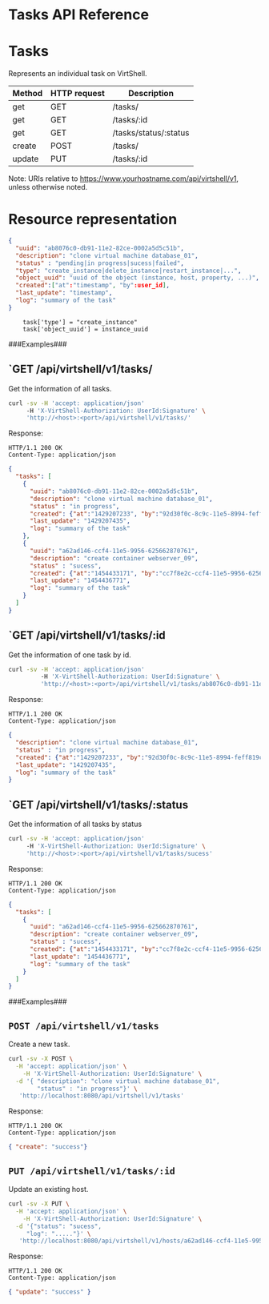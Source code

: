 Tasks API Reference
===================

Tasks
=====
Represents an individual task on VirtShell.

| Method | HTTP request | Description |
| --- | --- | ---- |
| get | GET | /tasks/ | Gets all tasks. |
| get | GET | /tasks/:id | Gets one task by ID. |
| get | GET | /tasks/status/:status | Gets all task by status name. |
| create | POST | /tasks/ | Creates a new task. | 
| update | PUT | /tasks/:id | Updates an existing task. |

Note:
URIs relative to https://www.yourhostname.com/api/virtshell/v1, unless otherwise noted.

Resource representation
=======================
```json
{
  "uuid": "ab8076c0-db91-11e2-82ce-0002a5d5c51b",
  "description": "clone virtual machine database_01",
  "status" : "pending|in progress|sucess|failed",
  "type": "create_instance|delete_instance|restart_instance|...",
  "object_uuid": "uuid of the object (instance, host, property, ...)",
  "created":["at":"timestamp", "by":user_id],
  "last_update": "timestamp",
  "log": "summary of the task"
}
```

        task['type'] = "create_instance"
        task['object_uuid'] = instance_uuid

###Examples###

`GET /api/virtshell/v1/tasks/
----------------------------------------------

Get the information of all tasks.


```sh
curl -sv -H 'accept: application/json' 
     -H 'X-VirtShell-Authorization: UserId:Signature' \ 
     'http://<host>:<port>/api/virtshell/v1/tasks/'
```

Response:

```
HTTP/1.1 200 OK
Content-Type: application/json
```
```json
{
  "tasks": [
    {
      "uuid": "ab8076c0-db91-11e2-82ce-0002a5d5c51b",
      "description": "clone virtual machine database_01",
      "status" : "in progress",
      "created": {"at":"1429207233", "by":"92d30f0c-8c9c-11e5-8994-feff819cdc9f"},
      "last_update": "1429207435",
      "log": "summary of the task"
    },
    {
      "uuid": "a62ad146-ccf4-11e5-9956-625662870761",
      "description": "create container webserver_09",
      "status" : "sucess",
      "created": {"at":"1454433171", "by":"cc7f8e2c-ccf4-11e5-9956-625662870761"},
      "last_update": "1454436771",
      "log": "summary of the task"
    }
  ]
}  
```

`GET /api/virtshell/v1/tasks/:id
----------------------------------------------

Get the information of one task by id.


```sh
curl -sv -H 'accept: application/json' 
		 -H 'X-VirtShell-Authorization: UserId:Signature' \ 
		 'http://<host>:<port>/api/virtshell/v1/tasks/ab8076c0-db91-11e2-82ce-0002a5d5c51b'
```

Response:

```
HTTP/1.1 200 OK
Content-Type: application/json
```
```json
{
  "description": "clone virtual machine database_01",
  "status" : "in progress",
  "created": {"at":"1429207233", "by":"92d30f0c-8c9c-11e5-8994-feff819cdc9f"},
  "last_update": "1429207435",
  "log": "summary of the task"
}
```

`GET /api/virtshell/v1/tasks/:status
----------------------------------------------

Get the information of all tasks by status


```sh
curl -sv -H 'accept: application/json' 
     -H 'X-VirtShell-Authorization: UserId:Signature' \ 
     'http://<host>:<port>/api/virtshell/v1/tasks/sucess'
```

Response:

```
HTTP/1.1 200 OK
Content-Type: application/json
```
```json
{
  "tasks": [
    {
      "uuid": "a62ad146-ccf4-11e5-9956-625662870761",
      "description": "create container webserver_09",
      "status" : "sucess",
      "created": {"at":"1454433171", "by":"cc7f8e2c-ccf4-11e5-9956-625662870761"},
      "last_update": "1454436771",
      "log": "summary of the task"
    }
  ]
}  
```

###Examples###

`POST /api/virtshell/v1/tasks`
--------------------------------------------

Create a new task.

```sh
curl -sv -X POST \
  -H 'accept: application/json' \
    -H 'X-VirtShell-Authorization: UserId:Signature' \
  -d '{ "description": "clone virtual machine database_01",
        "status" : "in progress"}' \
   'http://localhost:8080/api/virtshell/v1/tasks'
```

Response:
```
HTTP/1.1 200 OK
Content-Type: application/json
```
```json
{ "create": "success"}
```

`PUT /api/virtshell/v1/tasks/:id`
----------------------------------------------

Update an existing host.

```sh
curl -sv -X PUT \
  -H 'accept: application/json' \
    -H 'X-VirtShell-Authorization: UserId:Signature' \
  -d '{"status": "sucess",
     "log": "....."}' \
   'http://localhost:8080/api/virtshell/v1/hosts/a62ad146-ccf4-11e5-9956-625662870761'
```

Response:
```
HTTP/1.1 200 OK
Content-Type: application/json
```
```json
{ "update": "success" }
```